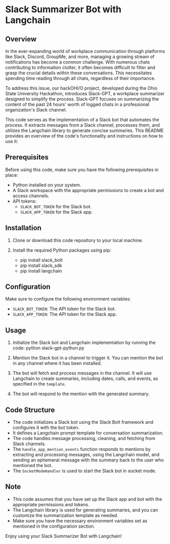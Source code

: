 # Slack Summarizer Bot with Langchain

## Overview

In the ever-expanding world of workplace communication through platforms like Slack, Discord, GroupMe, and more, managing a growing stream of notifications has become a common challenge. With numerous chats contributing to information clutter, it often becomes difficult to filter and grasp the crucial details within these conversations. This necessitates spending time reading through all chats, regardless of their importance.

To address this issue, our hackOHI/O project, developed during the Ohio State University Hackathon, introduces Slack-GPT, a workplace summarizer designed to simplify the process. Slack-GPT focuses on summarizing the content of the past 24 hours' worth of logged chats in a professional organization's Slack channel.

This code serves as the implementation of a Slack bot that automates the process. It extracts messages from a Slack channel, processes them, and utilizes the Langchain library to generate concise summaries. This README provides an overview of the code's functionality and instructions on how to use it:

## Prerequisites

Before using this code, make sure you have the following prerequisites in place:

- Python installed on your system.
- A Slack workspace with the appropriate permissions to create a bot and access channels.
- API tokens:
    - `SLACK_BOT_TOKEN` for the Slack bot.
    - `SLACK_APP_TOKEN` for the Slack app.

## Installation

1. Clone or download this code repository to your local machine.

2. Install the required Python packages using pip:
    - pip install slack_bolt
    - pip install slack_sdk
    - pip install langchain


## Configuration

Make sure to configure the following environment variables:

- `SLACK_BOT_TOKEN`: The API token for the Slack bot.
- `SLACK_APP_TOKEN`: The API token for the Slack app.

## Usage

1. Initialize the Slack bot and Langchain implementation by running the code: python slack-gpt-python.py

2. Mention the Slack bot in a channel to trigger it. You can mention the bot in any channel where it has been installed.

3. The bot will fetch and process messages in the channel. It will use Langchain to create summaries, including dates, calls, and events, as specified in the `template`.

4. The bot will respond to the mention with the generated summary.

## Code Structure

- The code initializes a Slack bot using the Slack Bolt framework and configures it with the bot token.
- It defines a Langchain prompt template for conversation summarization.
- The code handles message processing, cleaning, and fetching from Slack channels.
- The `handle_app_mention_events` function responds to mentions by extracting and processing messages, using the Langchain model, and sending an ephemeral message with the summary back to the user who mentioned the bot.
- The `SocketModeHandler` is used to start the Slack bot in socket mode.

## Note

- This code assumes that you have set up the Slack app and bot with the appropriate permissions and tokens.
- The Langchain library is used for generating summaries, and you can customize the summarization template as needed.
- Make sure you have the necessary environment variables set as mentioned in the configuration section.

Enjoy using your Slack Summarizer Bot with Langchain!
